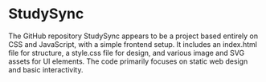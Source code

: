 # StudySync
The GitHub repository StudySync appears to be a project based entirely on CSS and JavaScript, with a simple frontend setup. It includes an index.html file for structure, a style.css file for design, and various image and SVG assets for UI elements. The code primarily focuses on static web design and basic interactivity.
